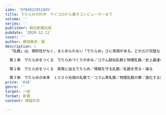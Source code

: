 ```yaml
---
isbn: '9784022951045'
title: でたらめの科学　サイコロから量子コンピューターまで
volume: ''
series: ''
publisher: 朝日新聞出版
pubdate: '2020-12-11'
cover: ''
author: 勝田敏彦／著
description: >
  「乱数」は、規則性がなく、まとめられない「でたらめ」さに真価がある。どれだけ完璧な「でたらめ」な乱数が作れるか、サイコロに始まりコンピューターを駆使しての研究が長年続けられてきた。その乱数は、プロ野球のサイン、核融合、人工衛星の設計など、ありとあらゆるところに応用されている。乱数の理論から応用、将来の展望まで幅広く取材した科学ルポ。

  第１章　でたらめをつくる　でたらめづくりの歩み／コラム疑似乱数と物理乱数／史上最速のサイコロ／「１＋1＝０」の異世界にて／円周率は乱数なのか／世界記録を目指した

  第２章　でたらめをつくる　真実に迫るでたらめ／情報を守る乱数／乱数を売る・操る

  第３章　でたらめの未来　１０００兆個の乱数で／コラム準乱数／物理乱数の夢／進化する乱数　など
price: '810'
genre: ''
target: 一般
format: 新書
content: 情報科学

---
```

